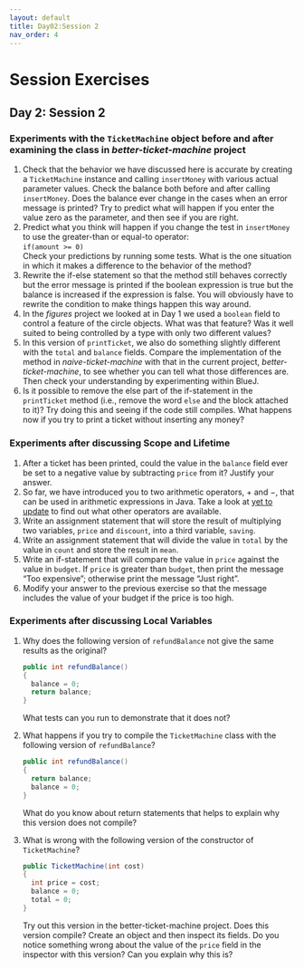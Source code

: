 ```yaml
---
layout: default
title: Day02:Session 2
nav_order: 4
---
```


# Session Exercises

## Day 2: Session 2

### Experiments with the `TicketMachine` object before and after examining the class in *better-ticket-machine* project
1. Check that the behavior we have discussed here is accurate by creating a `TicketMachine` instance and calling `insertMoney` with various actual parameter values. Check the balance both before and after calling `insertMoney`. Does the balance ever change in the cases when an error message is printed? Try to predict what will happen if you enter the value zero as the parameter, and then see if you are right.
2. Predict what you think will happen if you change the test in `insertMoney` to use the greater-than or equal-to operator:  
  `if(amount >= 0)`  
Check your predictions by running some tests. What is the one situation in which it makes a difference to the behavior of the method?
3. Rewrite the if-else statement so that the method still behaves correctly but the error message is printed if the boolean expression is true but the balance is increased if the expression is false. You will obviously have to rewrite the condition to make things happen this way around.
4. In the *figures* project we looked at in Day 1 we used a `boolean` field to control a feature of the circle objects. What was that feature? Was it well suited to being controlled by a type with only two different values?
5. In this version of `printTicket`, we also do something slightly different with the `total` and `balance` fields. Compare the implementation of the method in *naive-ticket-machine* with that in the current project, *better-ticket-machine*, to see whether you can tell what those differences are. Then check your understanding by experimenting within BlueJ.
6. Is it possible to remove the else part of the if-statement in the `printTicket` method (i.e., remove the word `else` and the block attached to it)? Try doing this and seeing if the code still compiles. What happens now if you try to print a ticket without inserting any money?

### Experiments after discussing Scope and Lifetime

1. After a ticket has been printed, could the value in the `balance` field ever be set to a negative value by subtracting `price` from it? Justify your answer.
2. So far, we have introduced you to two arithmetic operators, + and −, that can be used in arithmetic expressions in Java. Take a look at [yet to update]() to find out what other operators are available.
3. Write an assignment statement that will store the result of multiplying two variables, `price` and `discount`, into a third variable, `saving`.
4. Write an assignment statement that will divide the value in `total` by the value in `count` and store the result in `mean`.
5. Write an if-statement that will compare the value in `price` against the value in `budget`. If `price` is greater than `budget`, then print the message “Too expensive”; otherwise print the message “Just right”.
6. Modify your answer to the previous exercise so that the message includes the value of your budget if the price is too high.

### Experiments after discussing Local Variables

1. Why does the following version of `refundBalance` not give the same results as the original?  

   ```java
   public int refundBalance()
   {
     balance = 0;
     return balance;
   }
   ```
   What tests can you run to demonstrate that it does not?
2. What happens if you try to compile the `TicketMachine` class with the following version of `refundBalance`?

   ```java
   public int refundBalance()
   {
     return balance;
     balance = 0;
   }
   ```
   What do you know about return statements that helps to explain why this version does not compile?

3. What is wrong with the following version of the constructor of `TicketMachine`?

   ```java
   public TicketMachine(int cost)
   {
     int price = cost;
     balance = 0;
     total = 0;
   }
   ```
   Try out this version in the better-ticket-machine project. Does this version compile? Create an object and then inspect its fields. Do you notice something wrong about the value of the `price` field in the inspector with this version? Can you explain why this is?
